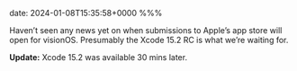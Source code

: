 date: 2024-01-08T15:35:58+0000
%%%

Haven’t seen any news yet on when submissions to Apple’s app store will open for visionOS. Presumably the Xcode 15.2 RC is what we’re waiting for.

**Update:** Xcode 15.2 was available 30 mins later.
